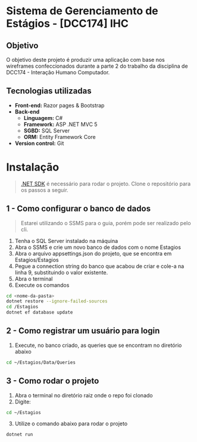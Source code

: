 # Sistema de Gerenciamento de Estágios - [DCC174] IHC
## Objetivo
O objetivo deste projeto é produzir uma aplicação com base nos wireframes confeccionados 
durante a parte 2 do trabalho da disciplina de DCC174 - Interação Humano Computador.

## Tecnologias utilizadas
- **Front-end:** Razor pages & Bootstrap
- **Back-end**
    - **Linguagem:** C# 
    - **Framework:** ASP .NET MVC 5 
    - **SGBD:** SQL Server
    - **ORM:** Entity Framework Core
- **Version control:** Git

# Instalação
>  [.NET SDK](https://dotnet.microsoft.com/en-us/download) é necessário para rodar o projeto.
 Clone o repositório para os passos a seguir.

## 1 - Como configurar o banco de dados
>  Estarei utilizando o SSMS para o guia, porém pode ser realizado pelo cli.

1. Tenha o  SQL Server instalado na máquina 
2. Abra o SSMS e crie um novo banco de dados com o nome Estagios
3. Abra o arquivo appsettings.json do projeto, que se encontra em Estagios/Estagios
4. Pegue a connection string do banco que acabou de criar e cole-a na linha 9, substituindo o valor existente.
5. Abra o terminal
6. Execute os comandos
```sh
cd <nome-da-pasta>
dotnet restore --ignore-failed-sources
cd /Estagios
dotnet ef database update
```

## 2 - Como registrar um usuário para login
1. Execute, no banco criado, as queries que se encontram no diretório abaixo
```sh
cd ~/Estagios/Data/Queries
```

## 3 - Como rodar o projeto
1. Abra o terminal no diretório raiz onde o repo foi clonado
2. Digite:
```sh
cd ~/Estagios
```
3. Utilize o comando abaixo para rodar o projeto
```sh
dotnet run
```
